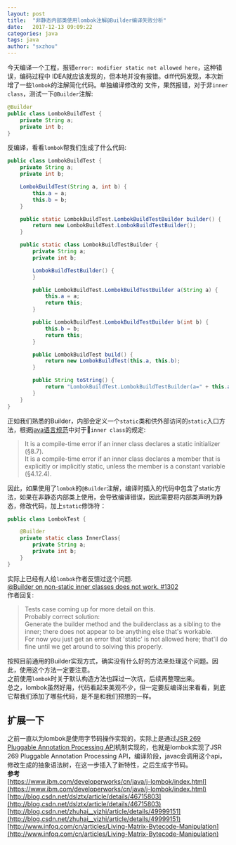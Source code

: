 ```yaml
---
layout: post
title:  "非静态内部类使用lombok注解@Builder编译失败分析"
date:   2017-12-13 09:09:22
categories: java
tags: java
author: "sxzhou"
---
```


今天编译一个工程，报错`error: modifier static not allowed here`，这种错误，编码过程中
IDEA就应该发现的，但本地并没有报错。diff代码发现，本次新增了一些`lombok`的注解简化代码。单独编译修改的
文件，果然报错，对于非`inner class`，测试一下`@Builder`注解:
```java
@Builder
public class LombokBuildTest {
    private String a;
    private int b;
}
```
反编译，看看`lombok`帮我们生成了什么代码:
```java
public class LombokBuildTest {
    private String a;
    private int b;

    LombokBuildTest(String a, int b) {
        this.a = a;
        this.b = b;
    }

    public static LombokBuildTest.LombokBuildTestBuilder builder() {
        return new LombokBuildTest.LombokBuildTestBuilder();
    }

    public static class LombokBuildTestBuilder {
        private String a;
        private int b;

        LombokBuildTestBuilder() {
        }

        public LombokBuildTest.LombokBuildTestBuilder a(String a) {
            this.a = a;
            return this;
        }

        public LombokBuildTest.LombokBuildTestBuilder b(int b) {
            this.b = b;
            return this;
        }

        public LombokBuildTest build() {
            return new LombokBuildTest(this.a, this.b);
        }

        public String toString() {
            return "LombokBuildTest.LombokBuildTestBuilder(a=" + this.a + ", b=" + this.b + ")";
        }
    }
}
```
正如我们熟悉的Builder，内部会定义一个`static`类和供外部访问的`static`入口方法，根据[java语言规范](https://docs.oracle.com/javase/specs/jls/se8/html/jls-8.html)中对于`inner class`的规定:
>It is a compile-time error if an inner class declares a static initializer (§8.7).  
It is a compile-time error if an inner class declares a member that is explicitly or implicitly static, unless the member is a constant variable (§4.12.4).

因此，如果使用了`lombok`的`@Builder`注解，编译时插入的代码中包含了static方法，如果在非静态内部类上使用，会导致编译错误，因此需要将内部类声明为静态，修改代码，加上`static`修饰符：
```java
public class LombokTest {

    @Builder
    private static class InnerClass{
        private String a;
        private int b;
    }
}
```
实际上已经有人给`lombok`作者反馈过这个问题.  
[@Builder on non-static inner classes does not work. #1302](https://github.com/rzwitserloot/lombok/issues/1302)  
作者回复:  
>Tests case coming up for more detail on this.  
Probably correct solution:  
Generate the builder method and the builderclass as a sibling to the inner; there does not appear to be anything else that's workable.  
For now you just get an error that 'static' is not allowed here; that'll do fine until we get around to solving this properly.

按照目前通用的Builder实现方式，确实没有什么好的方法来处理这个问题。因此，使用这个方法一定要注意。   
之前使用`lombok`时关于默认构造方法也踩过一次坑，后续再整理出来。   
总之，lombok虽然好用，代码看起来美观不少，但一定要反编译出来看看，到底它帮我们添加了哪些代码，是不是和我们预想的一样。　　
## 扩展一下　　
之前一直以为lombok是使用字节码操作实现的，实际上是通过[JSR 269 Pluggable Annotation Processing API](http://www.oracle.com/splash/jcp.org/maintenance/index.html)机制实现的，也就是lombok实现了JSR 269 Pluggable Annotation Processing API，编译阶段，javac会调用这个api，修改生成的抽象语法树，在这一步插入了新特性，之后生成字节码。  
**参考**  
[https://www.ibm.com/developerworks/cn/java/j-lombok/index.html](https://www.ibm.com/developerworks/cn/java/j-lombok/index.html)  
[http://blog.csdn.net/dslztx/article/details/46715803](http://blog.csdn.net/dslztx/article/details/46715803)  
[http://blog.csdn.net/zhuhai__yizhi/article/details/49999151](http://blog.csdn.net/zhuhai__yizhi/article/details/49999151)  
[http://www.infoq.com/cn/articles/Living-Matrix-Bytecode-Manipulation](http://www.infoq.com/cn/articles/Living-Matrix-Bytecode-Manipulation)